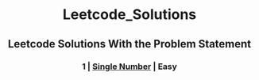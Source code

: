 <h1 align="center">Leetcode_Solutions</h1>
<h2 align="center">Leetcode Solutions With the Problem Statement</h2>


<h3 align="center">
1 | <a href="" target="_blank">Single Number</a> | Easy
 </h3>


